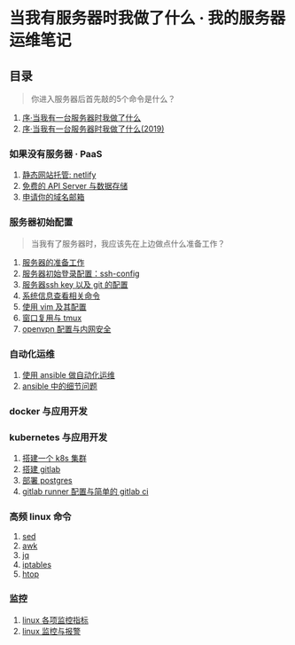 # 当我有服务器时我做了什么 · 我的服务器运维笔记

## 目录

> 你进入服务器后首先敲的5个命令是什么？

1. [序·当我有一台服务器时我做了什么]()
1. [序·当我有一台服务器时我做了什么(2019)]()

### 如果没有服务器 · PaaS

1. [静态网站托管: netlify]()
1. [免费的 API Server 与数据存储]()
1. [申请你的域名邮箱]()

### 服务器初始配置

> 当我有了服务器时，我应该先在上边做点什么准备工作？

1. [服务器的准备工作]()
1. [服务器初始登录配置：ssh-config](https://github.com/shfshanyue/op-note/blob/master/init.md)
1. [服务器ssh key 以及 git 的配置](https://github.com/shfshanyue/op-note/blob/master/ssh-setting.md)
1. [系统信息查看相关命令](https://github.com/shfshanyue/op-note/blob/master/system-info.md)
1. [使用 vim 及其配置](https://github.com/shfshanyue/op-note/blob/master/vim-config.md)
1. [窗口复用与 tmux](https://github.com/shfshanyue/op-note/blob/master/tmux-config.md)
1. [openvpn 配置与内网安全](https://github.com/shfshanyue/op-note/blob/master/vpn-config.md)

### 自动化运维

1. [使用 ansible 做自动化运维](https://github.com/shfshanyue/op-note/blob/master/ansible-guide.md)
1. [ansible 中的细节问题](https://github.com/shfshanyue/op-note/blob/master/ansible-problem.md)

### docker 与应用开发

### kubernetes 与应用开发

1. [搭建一个 k8s 集群]()
1. [搭建 gitlab]()
1. [部署 postgres]()
1. [gitlab runner 配置与简单的 gitlab ci]()

### 高频 linux 命令

1. [sed](https://github.com/shfshanyue/op-note/blob/master/linux-sed.md)
1. [awk](https://github.com/shfshanyue/op-note/blob/master/linux-awk.md)
1. [jq](https://github.com/shfshanyue/op-note/blob/master/jq.md)
1. [iptables](https://github.com/shfshanyue/op-note/blob/master/iptables.md)
1. [htop](https://github.com/shfshanyue/op-note/blob/master/htop.md)

### 监控

1. [linux 各项监控指标](https://github.com/shfshanyue/op-note/blob/master/linux-monitor.md)
1. [linux 监控与报警]()
